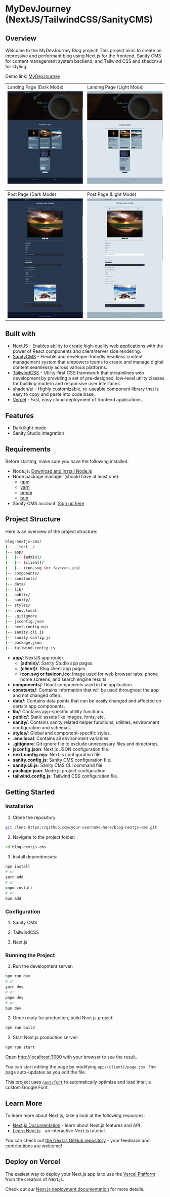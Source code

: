 # MyDevJourney (NextJS/TailwindCSS/SanityCMS)

## Overview

Welcome to the MyDevJourney Blog project! This project aims to create an impressive and performant blog using Next.js for the frontend, Sanity CMS for content management system backend, and Tailwind CSS and shadcn/ui for styling.

Demo link: [MyDevJourney](https://mydevjourney.vercel.app/)

<table>
  <tr>
    <td>Landing Page (Dark Mode)</td>
    <td>Landing Page (Light Mode)</td>
  </tr>
  <tr>
    <td><img src="./public/markdown/main-dark.png"></td>
    <td><img src="./public/markdown/main-light.png"></td>
  </tr>
 </table>

<table>
  <tr>
    <td>Post Page (Dark Mode)</td>
    <td>Post Page (Light Mode)</td>
  </tr>
  <tr>
    <td><img src="./public/markdown/post-dark.png"></td>
    <td><img src="./public/markdown/post-light.png"></td>
  </tr>
 </table>

## Built with

- [NextJS](https://nextjs.org/) - Enables ability to create high-quality web applications with the power of React components and client/server side rendering.
- [SanityCMS](https://www.sanity.io/) - Flexible and developer-friendly headless content management system that empowers teams to create and manage digital content seamlessly across various platforms.
- [TailwindCSS](https://tailwindcss.com/) - Utility-first CSS framework that streamlines web development by providing a set of pre-designed, low-level utility classes for building modern and responsive user interfaces.
- [shadcn/ui](https://ui.shadcn.com/) - Highly customizable, re-useable component library that is easy to copy and paste into code base.
- [Vercel](https://vercel.com/) - Fast, easy cloud deployment of frontend applications.

## Features

- Dark/light mode
- Sanity Studio integration

## Requirements

Before starting, make sure you have the following installed:

- Node.js: [Download and install Node.js](https://nodejs.org/en)
- Node package manager (should have at least one):
  - [npm](https://www.npmjs.com/)
  - [yarn](https://yarnpkg.com/)
  - [pnpm](https://pnpm.io/)
  - [bun](https://bun.sh/)
- Sanity CMS account: [Sign up here](https://www.sanity.io/)

## Project Structure

Here is an overview of the project structure:

```bash
blog-nextjs-cms/
|-- __test__/
|-- app/
|   |-- (admin)/
|   |-- (client)/
|   |-- icon.svg (or favicon.ico)
|-- components/
|-- constants/
|-- data/
|-- lib/
|-- public/
|-- sanity/
|-- styles/
|-- .env.local
|-- .gitignore
|-- jsconfig.json
|-- next.config.mjs
|-- sanity.cli.js
|-- sanity.config.js
|-- package.json
|-- tailwind.config.js
```

- **app/**: NextJS app router.
  - **(admin)/**: Sanity Studio app pages.
  - **(client)/**: Blog client app pages.
  - **icon.svg or favicon.ico**: Image used for web browser tabs, phone home screens, and search engine results.
- **components/**: React components used in the application.
- **constants/**: Contains information that will be used throughout the app and not changed often.
- **data/**: Contains data points that can be easily changed and affected on certain app components.
- **lib/**: Contains app-specific ultility functions.
- **public/**: Static assets like images, fonts, etc.
- **sanity/**: Contains sanity related helper functions, utilities, environment configuration and schemas.
- **styles/**: Global and component-specific styles.
- **.env.local**: Contains all environment variables
- **.gitignore**: Git ignore file to exclude unnecessary files and directories.
- **jsconfig.json**: Next.js JSON configuration file.
- **next.config.mjs**: Next.js configuration file.
- **sanity.config.js**: Sanity CMS configuration file.
- **sanity.cli.js**: Sanity CMS CLI command file.
- **package.json**: Node.js project configuration.
- **tailwind.config.js**: Tailwind CSS configuration file.

## Getting Started

### Installation

1. Clone the repository:

```bash
git clone https://github.com/your-username-here/blog-nextjs-cms.git
```

2. Navigate to the project folder:

```bash
cd blog-nextjs-cms
```

3. Install dependencies:

```bash
npm install
# or
yarn add
# or
pnpm install
# or
bun add
```

### Configuration

1. Sanity CMS

2. TailwindCSS

3. Next.js

### Running the Project

1. Run the development server:

```bash
npm run dev
# or
yarn dev
# or
pnpm dev
# or
bun dev
```

2. Once ready for production, build Next.js project:

```bash
npm run build
```

3. Start Next.js production server:

```bash
npm run start
```

Open [http://localhost:3000](http://localhost:3000) with your browser to see the result.

You can start editing the page by modifying `app/(client)/page.jsx`. The page auto-updates as you edit the file.

This project uses [`next/font`](https://nextjs.org/docs/basic-features/font-optimization) to automatically optimize and load Inter, a custom Google Font.

## Learn More

To learn more about Next.js, take a look at the following resources:

- [Next.js Documentation](https://nextjs.org/docs) - learn about Next.js features and API.
- [Learn Next.js](https://nextjs.org/learn) - an interactive Next.js tutorial.

You can check out [the Next.js GitHub repository](https://github.com/vercel/next.js/) - your feedback and contributions are welcome!

## Deploy on Vercel

The easiest way to deploy your Next.js app is to use the [Vercel Platform](https://vercel.com/new?utm_medium=default-template&filter=next.js&utm_source=create-next-app&utm_campaign=create-next-app-readme) from the creators of Next.js.

Check out our [Next.js deployment documentation](https://nextjs.org/docs/deployment) for more details.
